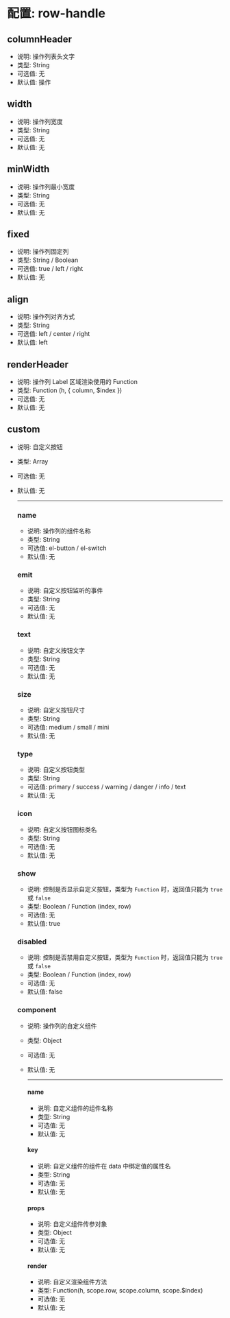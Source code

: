 <!--
 * @Author: CasualMing
 * @Date: 2021-12-01 14:16:54
 * @LastEditTime: 2021-12-01 16:50:14
 * @Description: 表格操作列配置
 * @FilePath: \sinosun-operation-ui\components\Tabulation\doc\row-handle.md
-->
# 配置: row-handle
## columnHeader

* 说明: 操作列表头文字
* 类型: String
* 可选值: 无
* 默认值: 操作

## width

* 说明: 操作列宽度
* 类型: String
* 可选值: 无
* 默认值: 无

## minWidth

* 说明: 操作列最小宽度
* 类型: String
* 可选值: 无
* 默认值: 无

## fixed

* 说明: 操作列固定列
* 类型: String / Boolean
* 可选值: true / left / right
* 默认值: 无

## align

* 说明: 操作列对齐方式
* 类型: String
* 可选值: left / center / right
* 默认值: left

## renderHeader

* 说明: 操作列 Label 区域渲染使用的 Function
* 类型: Function (h, { column, $index })
* 可选值: 无
* 默认值: 无

## custom

* 说明: 自定义按钮
* 类型: Array
* 可选值: 无
* 默认值: 无

    ----
    ### name

    * 说明: 操作列的组件名称
    * 类型: String
    * 可选值: el-button / el-switch
    * 默认值: 无

    ### emit

    * 说明: 自定义按钮监听的事件
    * 类型: String
    * 可选值: 无
    * 默认值: 无

    ### text

    * 说明: 自定义按钮文字
    * 类型: String
    * 可选值: 无
    * 默认值: 无

    ### size

    * 说明: 自定义按钮尺寸
    * 类型: String
    * 可选值: medium / small / mini
    * 默认值: 无

    ### type

    * 说明: 自定义按钮类型
    * 类型: String
    * 可选值: primary / success / warning / danger / info / text
    * 默认值: 无

    ### icon

    * 说明: 自定义按钮图标类名
    * 类型: String
    * 可选值: 无
    * 默认值: 无

    ### show

    * 说明: 控制是否显示自定义按钮，类型为 `Function` 时，返回值只能为 `true` 或 `false`
    * 类型: Boolean / Function (index, row)
    * 可选值: 无
    * 默认值: true

    ### disabled

    * 说明: 控制是否禁用自定义按钮，类型为 `Function` 时，返回值只能为 `true` 或 `false`
    * 类型: Boolean / Function (index, row)
    * 可选值: 无
    * 默认值: false

    ### component

    * 说明: 操作列的自定义组件
    * 类型: Object
    * 可选值: 无
    * 默认值: 无
        
        ---
        #### name

        * 说明: 自定义组件的组件名称
        * 类型: String
        * 可选值: 无
        * 默认值: 无
        
        #### key

        * 说明: 自定义组件的组件在 data 中绑定值的属性名
        * 类型: String
        * 可选值: 无
        * 默认值: 无

        #### props

        * 说明: 自定义组件传参对象
        * 类型: Object
        * 可选值: 无
        * 默认值: 无

        #### render

        * 说明: 自定义渲染组件方法
        * 类型: Function(h, scope.row, scope.column, scope.$index)
        * 可选值: 无
        * 默认值: 无